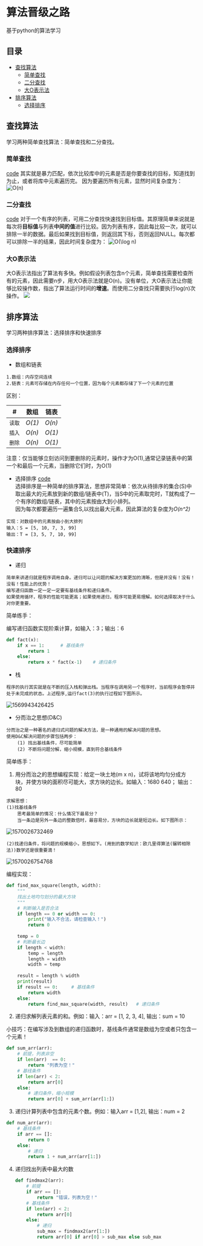 # 算法晋级之路

基于python的算法学习

## 目录
* [查找算法](#查找算法)
    * [简单查找](#简单查找)
    * [二分查找](#二分查找)
    * [大O表示法](#大O表示法)
* [排序算法](#排序算法)
    * [选择排序](#选择排序)
## 查找算法
学习两种简单查找算法：简单查找和二分查找。  

### 简单查找
[code](./查找算法/simple_search.py)
其实就是暴力匹配，依次比较库中的元素是否是你要查找的目标，知道找到为止，或者将库中元素遍历完。 因为要遍历所有元素，显然时间复杂度为：
<img src="https://latex.codecogs.com/gif.latex?O(n)" title="O(n)" />

### 二分查找 
[code](./查找算法/binary_search.py)
对于一个有序的列表，可用二分查找快速找到目标值。其原理简单来说就是每次将**目标值**与列表**中间的值**进行比较。因为列表有序，因此每比较一次，就可以排除一半的数据。最后如果找到目标值，则返回其下标，否则返回NULL。每次都可以排除一半的结果，因此时间复杂度为：
<img src="https://latex.codecogs.com/gif.latex?O(\log&space;n)" title="O(\log n)" />

### 大O表示法
大O表示法指出了算法有多快。例如假设列表包含n个元素，简单查找需要检查所有的元素，因此需要n步，用大O表示法就是O(n)。没有单位，大O表示法让你能够比较操作数，指出了算法运行时间的**增速**。而使用二分查找只需要执行log(n)次操作。
![](./查找算法/O_algorithm.png)

## 排序算法
学习两种排序算法：选择排序和快速排序

### 选择排序
* 数组和链表

```
1.数组：内存空间连续
2.链表：元素可存储在内存任何一个位置，因为每个元素都存储了下一个元素的位置
```
区别：  

| # | 数组 | 链表 |
|----|-----|-----|
|`读取`|*O(1)*|*O(n)*|
|`插入`| _O(n)_|*O(1)*|
|`删除`| _O(n)_|*O(1)*|

注意：仅当能够立刻访问到要删除的元素时，操作才为O(1),通常记录链表中的第一个和最后一个元素，当删除它们时，为O(1)

* 选择排序  [code](./排序算法/selectionSort.py)  
选择排序是一种简单的排序算法，思想非常简单：依次从待排序的集合(S)中取出最大的元素放到新的数组/链表中(T)，当S中的元素取完时，T就构成了一个有序的数组/链表，其中的元素按由大到小排列。  
因为每次都要遍历一遍集合S,以找出最大元素，因此算法的复杂度为*O(n^2)*  
```
实现：对数组中的元素按由小到大排列  
输入：S = [5, 10, 7, 3, 99]  
输出：T = [3, 5, 7, 10, 99]  
```

### 快速排序

- 递归

```
简单来讲递归就是程序调用自身。递归可以让问题的解决方案更加的清晰，但是并没有！没有！没有！性能上的优势！
编写递归函数一定一定一定要有基线条件和递归条件。
如果使用循环，程序的性能可能更高；如果使用递归，程序可能更易理解。如何选择取决于什么对你更重要。
```

简单练手：

编写递归函数实现阶乘计算，如输入：3；输出：6

```python
def fact(x):
	if x == 1:		# 基线条件
		return 1
	else:
		return x * fact(x-1)	# 递归条件
```

- 栈

```
程序的执行其实就是在不断的压入栈和弹出栈。当程序在调用另一个程序时，当前程序会暂停并处于未完成的状态。上述程序,运行fact(3)的执行过程如下图所示。
```

![1569943426425](README.assets/1569943426425.png)

- 分而治之思想(D&C)

```
分而治之是一种著名的递归式问题的解决方法，是一种通用的解决问题的思想。
使用D&C解决问题的步骤包括两步：
	(1) 找出基线条件，尽可能简单
	(2) 不断将问题分解，缩小规模，直到符合基线条件
```

简单练手：

1. 用分而治之的思想编程实现：给定一块土地(m x n)，试将该地均匀分成方块，并使方块的面积尽可能大，求方块的边长。如输入：1680 640； 输出：80

```
求解思想：
(1)找基线条件
	思考最简单的情况：什么情况下最易分？
	当一条边是另外一条边的整数倍时，最容易分，方块的边长就是短边长。如下图所示：
```

![1570026732469](README.assets/1570026732469.png)

```
(2)找递归条件，将问题的规模缩小，思想如下。(用到的数学知识：欧几里得算法(辗转相除法))数学还是很重要滴！
```

![1570026754768](README.assets/1570026754768.png)

编程实现：

```python
def find_max_square(length, width):
    """
    找出土地均匀划分的最大方块
    """
    # 判断输入是否合法
    if length == 0 or width == 0:
        print("输入不合法，请检查输入！")
        return 0
    
    temp = 0
    # 判断最长边
    if length < width:
        temp = length
        length = width
        width = temp
    
    result = length % width 
    print(result)
    if result == 0:     # 基线条件
        return width
    else:
        return find_max_square(width, result)	# 递归条件
```

2. 递归求解列表元素的和。例如：输入：arr = [1, 2, 3, 4],  输出：sum = 10

​      小技巧：在编写涉及到数组的递归函数时，基线条件通常是数组为空或者只包含一个元素！

```python
def sum_arr(arr):
    # 前提，列表非空
    if len(arr)  == 0:
        return "列表为空！" 
    # 基线条件
    if len(arr) < 2:
        return arr[0]
    else:
        # 递归条件，缩小规模
        return arr[0] + sum_arr(arr[1:])
```

3.  递归计算列表中包含的元素个数。例如：输入arr = [1,2], 输出：num = 2

   ```python
   def num_arr(arr):
       # 基线条件
       if arr == []:
           return 0
       else:
           # 递归
           return 1 + num_arr(arr[1:])
   ```

4. 递归找出列表中最大的数

   ```python
   def findmax2(arr):
       # 前提
       if arr == []:
           return "错误，列表为空！"
       # 基线条件
       if len(arr) < 2:
           return arr[0]
       else:
           # 递归
           sub_max = findmax2(arr[1:])
           return arr[0] if arr[0] > sub_max else sub_max
   ```

   

